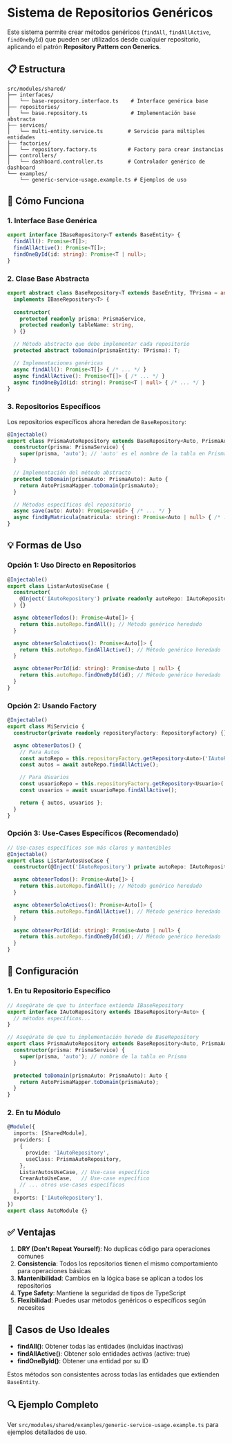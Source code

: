 # Sistema de Repositorios Genéricos

Este sistema permite crear métodos genéricos (`findAll`, `findAllActive`, `findOneById`) que pueden ser utilizados desde cualquier repositorio, aplicando el patrón **Repository Pattern con Generics**.

## 📋 Estructura

```
src/modules/shared/
├── interfaces/
│   └── base-repository.interface.ts    # Interface genérica base
├── repositories/
│   └── base.repository.ts              # Implementación base abstracta
├── services/
│   └── multi-entity.service.ts        # Servicio para múltiples entidades
├── factories/
│   └── repository.factory.ts          # Factory para crear instancias
├── controllers/
│   └── dashboard.controller.ts        # Controlador genérico de dashboard
└── examples/
    └── generic-service-usage.example.ts # Ejemplos de uso
```

## 🚀 Cómo Funciona

### 1. Interface Base Genérica

```typescript
export interface IBaseRepository<T extends BaseEntity> {
  findAll(): Promise<T[]>;
  findAllActive(): Promise<T[]>;
  findOneById(id: string): Promise<T | null>;
}
```

### 2. Clase Base Abstracta

```typescript
export abstract class BaseRepository<T extends BaseEntity, TPrisma = any> 
  implements IBaseRepository<T> {
  
  constructor(
    protected readonly prisma: PrismaService,
    protected readonly tableName: string,
  ) {}

  // Método abstracto que debe implementar cada repositorio
  protected abstract toDomain(prismaEntity: TPrisma): T;

  // Implementaciones genéricas
  async findAll(): Promise<T[]> { /* ... */ }
  async findAllActive(): Promise<T[]> { /* ... */ }
  async findOneById(id: string): Promise<T | null> { /* ... */ }
}
```

### 3. Repositorios Específicos

Los repositorios específicos ahora heredan de `BaseRepository`:

```typescript
@Injectable()
export class PrismaAutoRepository extends BaseRepository<Auto, PrismaAuto> implements IAutoRepository {
  constructor(prisma: PrismaService) {
    super(prisma, 'auto'); // 'auto' es el nombre de la tabla en Prisma
  }

  // Implementación del método abstracto
  protected toDomain(prismaAuto: PrismaAuto): Auto {
    return AutoPrismaMapper.toDomain(prismaAuto);
  }

  // Métodos específicos del repositorio
  async save(auto: Auto): Promise<void> { /* ... */ }
  async findByMatricula(matricula: string): Promise<Auto | null> { /* ... */ }
}
```

## 💡 Formas de Uso

### Opción 1: Uso Directo en Repositorios

```typescript
@Injectable()
export class ListarAutosUseCase {
  constructor(
    @Inject('IAutoRepository') private readonly autoRepo: IAutoRepository,
  ) {}

  async obtenerTodos(): Promise<Auto[]> {
    return this.autoRepo.findAll(); // Método genérico heredado
  }

  async obtenerSoloActivos(): Promise<Auto[]> {
    return this.autoRepo.findAllActive(); // Método genérico heredado
  }

  async obtenerPorId(id: string): Promise<Auto | null> {
    return this.autoRepo.findOneById(id); // Método genérico heredado
  }
}
```

### Opción 2: Usando Factory

```typescript
@Injectable()
export class MiServicio {
  constructor(private readonly repositoryFactory: RepositoryFactory) {}

  async obtenerDatos() {
    // Para Autos
    const autoRepo = this.repositoryFactory.getRepository<Auto>('IAutoRepository');
    const autos = await autoRepo.findAllActive();

    // Para Usuarios
    const usuarioRepo = this.repositoryFactory.getRepository<Usuario>('IUsuarioRepository');
    const usuarios = await usuarioRepo.findAllActive();

    return { autos, usuarios };
  }
}
```

### Opción 3: Use-Cases Específicos (Recomendado)

```typescript
// Use-cases específicos son más claros y mantenibles
@Injectable()
export class ListarAutosUseCase {
  constructor(@Inject('IAutoRepository') private autoRepo: IAutoRepository) {}

  async obtenerTodos(): Promise<Auto[]> {
    return this.autoRepo.findAll(); // Método genérico heredado
  }

  async obtenerSoloActivos(): Promise<Auto[]> {
    return this.autoRepo.findAllActive(); // Método genérico heredado
  }

  async obtenerPorId(id: string): Promise<Auto | null> {
    return this.autoRepo.findOneById(id); // Método genérico heredado
  }
}
```

## 🔧 Configuración

### 1. En tu Repositorio Específico

```typescript
// Asegúrate de que tu interface extienda IBaseRepository
export interface IAutoRepository extends IBaseRepository<Auto> {
  // métodos específicos...
}

// Asegúrate de que tu implementación herede de BaseRepository
export class PrismaAutoRepository extends BaseRepository<Auto, PrismaAuto> implements IAutoRepository {
  constructor(prisma: PrismaService) {
    super(prisma, 'auto'); // nombre de la tabla en Prisma
  }

  protected toDomain(prismaAuto: PrismaAuto): Auto {
    return AutoPrismaMapper.toDomain(prismaAuto);
  }
}
```

### 2. En tu Módulo

```typescript
@Module({
  imports: [SharedModule],
  providers: [
    {
      provide: 'IAutoRepository',
      useClass: PrismaAutoRepository,
    },
    ListarAutosUseCase, // Use-case específico
    CrearAutoUseCase,   // Use-case específico
    // ... otros use-cases específicos
  ],
  exports: ['IAutoRepository'],
})
export class AutoModule {}
```

## ✅ Ventajas

1. **DRY (Don't Repeat Yourself)**: No duplicas código para operaciones comunes
2. **Consistencia**: Todos los repositorios tienen el mismo comportamiento para operaciones básicas
3. **Mantenibilidad**: Cambios en la lógica base se aplican a todos los repositorios
4. **Type Safety**: Mantiene la seguridad de tipos de TypeScript
5. **Flexibilidad**: Puedes usar métodos genéricos o específicos según necesites

## 🎯 Casos de Uso Ideales

- **findAll()**: Obtener todas las entidades (incluidas inactivas)
- **findAllActive()**: Obtener solo entidades activas (active: true)
- **findOneById()**: Obtener una entidad por su ID

Estos métodos son consistentes across todas las entidades que extienden `BaseEntity`.

## 🔍 Ejemplo Completo

Ver `src/modules/shared/examples/generic-service-usage.example.ts` para ejemplos detallados de uso. 